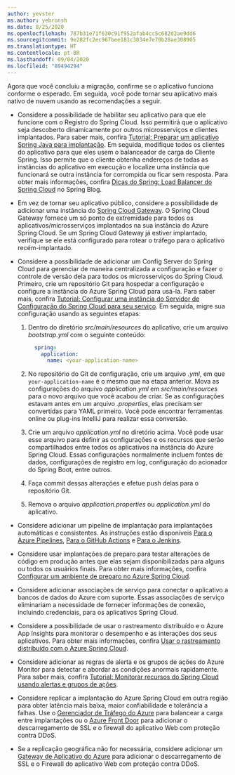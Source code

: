 ```yaml
---
author: yevster
ms.author: yebronsh
ms.date: 8/25/2020
ms.openlocfilehash: 787b31e71f630c91f952afab4cc5c682d2ae9dd6
ms.sourcegitcommit: 9e282fc2ec967bee181c3034e7e70b28ae308905
ms.translationtype: HT
ms.contentlocale: pt-BR
ms.lasthandoff: 09/04/2020
ms.locfileid: "89494294"
---
```

Agora que você concluiu a migração, confirme se o aplicativo funciona conforme o esperado. Em seguida, você pode tornar seu aplicativo mais nativo de nuvem usando as recomendações a seguir.

* Considere a possibilidade de habilitar seu aplicativo para que ele funcione com o Registro do Spring Cloud. Isso permitirá que o aplicativo seja descoberto dinamicamente por outros microsserviços e clientes implantados. Para saber mais, confira [Tutorial: Preparar um aplicativo Spring Java para implantação](/azure/spring-cloud/spring-cloud-tutorial-prepare-app-deployment). Em seguida, modifique todos os clientes do aplicativo para que eles usem o balanceador de carga do Cliente Spring. Isso permite que o cliente obtenha endereços de todas as instâncias do aplicativo em execução e localize uma instância que funcionará se outra instância for corrompida ou ficar sem resposta. Para obter mais informações, confira [Dicas do Spring: Load Balancer do Spring Cloud](https://spring.io/blog/2020/03/25/spring-tips-spring-cloud-loadbalancer) no Spring Blog.

* Em vez de tornar seu aplicativo público, considere a possibilidade de adicionar uma instância do [Spring Cloud Gateway](https://cloud.spring.io/spring-cloud-gateway/reference/html/). O Spring Cloud Gateway fornece um só ponto de extremidade para todos os aplicativos/microsserviços implantados na sua instância do Azure Spring Cloud. Se um Spring Cloud Gateway já estiver implantado, verifique se ele está configurado para rotear o tráfego para o aplicativo recém-implantado.

* Considere a possibilidade de adicionar um Config Server do Spring Cloud para gerenciar de maneira centralizada a configuração e fazer o controle de versão dela para todos os microsserviços do Spring Cloud. Primeiro, crie um repositório Git para hospedar a configuração e configure a instância do Azure Spring Cloud para usá-la. Para saber mais, confira [Tutorial: Configurar uma instância do Servidor de Configuração do Spring Cloud para seu serviço](/azure/spring-cloud/spring-cloud-tutorial-config-server). Em seguida, migre sua configuração usando as seguintes etapas:

  1. Dentro do diretório *src/main/resources* do aplicativo, crie um arquivo *bootstrap.yml* com o seguinte conteúdo:

        ```yml
          spring:
            application:
              name: <your-application-name>
        ```

  1. No repositório do Git de configuração, crie um arquivo *<nome-do-aplicativo>.yml*, em que `your-application-name` é o mesmo que na etapa anterior. Mova as configurações do arquivo *application.yml* em *src/main/resources* para o novo arquivo que você acabou de criar. Se as configurações estavam antes em um arquivo *.properties*, elas precisam ser convertidas para YAML primeiro. Você pode encontrar ferramentas online ou plug-ins IntelliJ para realizar essa conversão.

  1. Crie um arquivo *application.yml* no diretório acima. Você pode usar esse arquivo para definir as configurações e os recursos que serão compartilhados entre todos os aplicativos na instância do Azure Spring Cloud. Essas configurações normalmente incluem fontes de dados, configurações de registro em log, configuração do acionador do Spring Boot, entre outros.

  1. Faça commit dessas alterações e efetue push delas para o repositório Git.

  1. Remova o arquivo *application.properties* ou *application.yml* do aplicativo.

* Considere adicionar um pipeline de implantação para implantações automáticas e consistentes. As instruções estão disponíveis [Para o Azure Pipelines](/azure/spring-cloud/spring-cloud-howto-cicd), [Para o GitHub Actions](/azure/spring-cloud/spring-cloud-howto-github-actions) e [Para o Jenkins](/azure/jenkins/tutorial-jenkins-deploy-cli-spring-cloud-service).

* Considere usar implantações de preparo para testar alterações de código em produção antes que elas sejam disponibilizadas para alguns ou todos os usuários finais. Para obter mais informações, confira [Configurar um ambiente de preparo no Azure Spring Cloud](/azure/spring-cloud/spring-cloud-howto-staging-environment).

* Considere adicionar associações de serviço para conectar o aplicativo a bancos de dados do Azure com suporte. Essas associações de serviço eliminariam a necessidade de fornecer informações de conexão, incluindo credenciais, para os aplicativos Spring Cloud.

* Considere a possibilidade de usar o rastreamento distribuído e o Azure App Insights para monitorar o desempenho e as interações dos seus aplicativos. Para obter mais informações, confira [Usar o rastreamento distribuído com o Azure Spring Cloud](/azure/spring-cloud/spring-cloud-tutorial-distributed-tracing).

* Considere adicionar as regras de alerta e os grupos de ações do Azure Monitor para detectar e abordar as condições anormais rapidamente. Para saber mais, confira [Tutorial: Monitorar recursos do Spring Cloud usando alertas e grupos de ações](/azure/spring-cloud/spring-cloud-tutorial-alerts-action-groups).

* Considere replicar a implantação do Azure Spring Cloud em outra região para obter latência mais baixa, maior confiabilidade e tolerância a falhas. Use o [Gerenciador de Tráfego do Azure](/azure/traffic-manager) para balancear a carga entre implantações ou o [Azure Front Door](/azure/frontdoor) para adicionar o descarregamento de SSL e o firewall do aplicativo Web com proteção contra DDoS.

* Se a replicação geográfica não for necessária, considere adicionar um [Gateway de Aplicativo do Azure](/azure/application-gateway) para adicionar o descarregamento de SSL e o Firewall do aplicativo Web com proteção contra DDoS.
